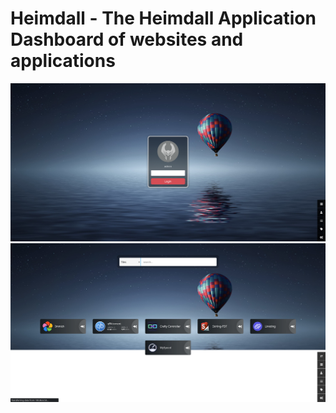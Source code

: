 # Heimdall - The Heimdall Application Dashboard of websites and applications 


![01](/assets/heimdall/01.png)
![02](/assets/heimdall/02.png)
